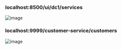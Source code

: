 ### localhost:8500/ui/dc1/services

![image](https://github.com/hayatelallaouy01/Micro-Services-Architecture-Ecom-emsi/assets/123452386/f2ba682d-ff91-462d-96b0-2c6ab736625f)

### localhost:9999/customer-service/customers

![image](https://github.com/hayatelallaouy01/Micro-Services-Architecture-Ecom-emsi/assets/123452386/3e3b4bd7-cd2f-44f1-86af-251f84f56f1e)
